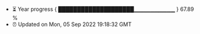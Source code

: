 - ⏳ Year progress { ████████████████████▁▁▁▁▁▁▁▁▁▁ } 67.89 %
- ⏰ Updated on Mon, 05 Sep 2022 19:18:32 GMT


